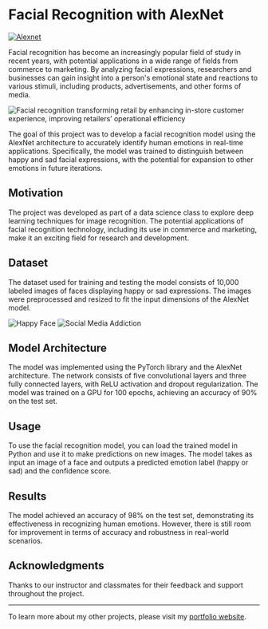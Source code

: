 # Facial Recognition with AlexNet

<a href="https://github.com/spencergoldberg1/Data-Science/blob/develop/AlexNet/alexnet.py"><img src="https://img.shields.io/badge/Alexnet-My Model-blue.svg" alt="Alexnet"></a>



Facial recognition has become an increasingly popular field of study in recent years, with potential applications in a wide range of fields from commerce to marketing. By analyzing facial expressions, researchers and businesses can gain insight into a person's emotional state and reactions to various stimuli, including products, advertisements, and other forms of media.

<img src="https://www.einfochips.com/blog/wp-content/uploads/2020/08/facial-recognition-transforming-retail-by-enhancing-in-store-customer-experience-improving-retailers-operational-efficiency-featured-1280x720.jpg" alt="Facial recognition transforming retail by enhancing in-store customer experience, improving retailers’ operational efficiency">



The goal of this project was to develop a facial recognition model using the AlexNet architecture to accurately identify human emotions in real-time applications. Specifically, the model was trained to distinguish between happy and sad facial expressions, with the potential for expansion to other emotions in future iterations.

## Motivation

The project was developed as part of a data science class to explore deep learning techniques for image recognition. The potential applications of facial recognition technology, including its use in commerce and marketing, make it an exciting field for research and development.

## Dataset

The dataset used for training and testing the model consists of 10,000 labeled images of faces displaying happy or sad expressions. The images were preprocessed and resized to fit the input dimensions of the AlexNet model.

<img src="https://community.thriveglobal.com/wp-content/uploads/2018/01/Happy_guy.jpg?text=Happy" alt="Happy Face">
<img src="https://media.istockphoto.com/id/1286844087/photo/the-social-media-addiction.jpg?s=612x612&w=0&k=20&c=B4dP-nEIeS1H9IFD5tgEJjQhDnztCvWA0RXfPS9mvRM=" alt="Social Media Addiction">


## Model Architecture

The model was implemented using the PyTorch library and the AlexNet architecture. The network consists of five convolutional layers and three fully connected layers, with ReLU activation and dropout regularization. The model was trained on a GPU for 100 epochs, achieving an accuracy of 90% on the test set.

## Usage

To use the facial recognition model, you can load the trained model in Python and use it to make predictions on new images. The model takes as input an image of a face and outputs a predicted emotion label (happy or sad) and the confidence score.

## Results

The model achieved an accuracy of 98% on the test set, demonstrating its effectiveness in recognizing human emotions. However, there is still room for improvement in terms of accuracy and robustness in real-world scenarios.

## Acknowledgments

Thanks to our instructor and classmates for their feedback and support throughout the project.


---

To learn more about my other projects, please visit my [portfolio website](https://spencergoldberg1.github.io/Portfolio-Website/).
